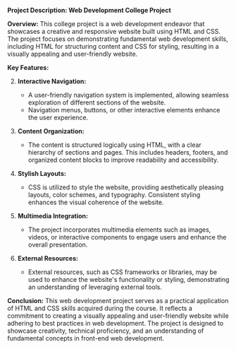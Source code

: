 **Project Description: Web Development College Project**

**Overview:**
This college project is a web development endeavor that showcases a creative and responsive website built using HTML and CSS. 
The project focuses on demonstrating fundamental web development skills, including HTML for structuring content and CSS for 
styling, resulting in a visually appealing and user-friendly website.

**Key Features:**

2. **Interactive Navigation:**
   - A user-friendly navigation system is implemented, allowing seamless exploration of different sections of the website.
   - Navigation menus, buttons, or other interactive elements enhance the user experience.

3. **Content Organization:**
   - The content is structured logically using HTML, with a clear hierarchy of sections and pages. This includes headers,
     footers, and organized content blocks to improve readability and accessibility.

4. **Stylish Layouts:**
   - CSS is utilized to style the website, providing aesthetically pleasing layouts, color schemes, and typography. Consistent
     styling enhances the visual coherence of the website.

5. **Multimedia Integration:**
   - The project incorporates multimedia elements such as images, videos, or interactive components to engage users and enhance
     the overall presentation.

9. **External Resources:**
   - External resources, such as CSS frameworks or libraries, may be used to enhance the website's functionality or styling,
     demonstrating an understanding of leveraging external tools.

**Conclusion:**
This web development project serves as a practical application of HTML and CSS skills acquired during the course. 
It reflects a commitment to creating a visually appealing and user-friendly website while adhering to best practices 
in web development. The project is designed to showcase creativity, technical proficiency, and an understanding of 
fundamental concepts in front-end web development.
